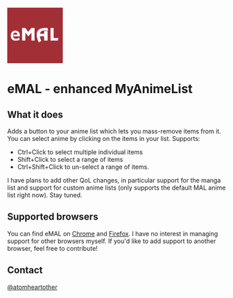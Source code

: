 ![logo](https://github.com/atomheartother/eMAL/blob/master/ff%2Bchrome/icons/128x128.png)
# eMAL - enhanced MyAnimeList

## What it does
Adds a button to your anime list which lets you mass-remove items from it.
You can select anime by clicking on the items in your list. Supports:
- Ctrl+Click to select multiple individual items
- Shift+Click to select a range of items
- Ctrl+Shift+Click to un-select a range of items.

I have plans to add other QoL changes, in particular support for the manga list and support for custom anime lists (only supports the default MAL anime list right now). Stay tuned.

## Supported browsers
You can find eMAL on [Chrome](https://chrome.google.com/webstore/detail/cmeebapejoapfdgioceapbpbgigomoml/) and [Firefox](https://addons.mozilla.org/en-US/firefox/addon/emal/).
I have no interest in managing support for other browsers myself. If you'd like to add support to another browser, feel free to contribute!

## Contact
[@atomheartother](https://twitter.com/atomheartother)
